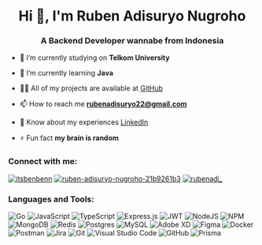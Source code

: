 <h1 align="center">Hi 👋, I'm Ruben Adisuryo Nugroho</h1>
<h3 align="center">A Backend Developer wannabe from Indonesia</h3>

-   🔭 I’m currently studying on **Telkom University**

-   🌱 I’m currently learning **Java**

-   👨‍💻 All of my projects are available at [GitHub](https://github.com/YungBenn)

-   📫 How to reach me **rubenadisuryo22@gmail.com**

-   📄 Know about my experiences [LinkedIn](https://www.linkedin.com/in/ruben-adisuryo-nugroho-21b9261b3/)

-   ⚡ Fun fact **my brain is random**

<h3 align="left">Connect with me:</h3>
<p align="left">
<a href="https://x.com/itsbenbenn" target="blank"><img src="https://img.shields.io/badge/X-000000.svg?style=for-the-badge&logo=x&logoColor=white" alt="itsbenbenn" /></a>
<a href="https://linkedin.com/in/ruben-adisuryo-nugroho-21b9261b3" target="blank"><img src="https://img.shields.io/badge/linkedin-0A66C2.svg?style=for-the-badge&logo=linkedin&logoColor=white" alt="ruben-adisuryo-nugroho-21b9261b3" /></a>
<a href="https://instagram.com/rubenadi_" target="blank"><img src="https://img.shields.io/badge/instagram-E4405F.svg?style=for-the-badge&logo=instagram&logoColor=white" alt="rubenadi_" /></a>
</p>

### Languages and Tools:

![Go](https://img.shields.io/badge/go-%2300ADD8.svg?style=flat-square&logo=go&logoColor=white) ![JavaScript](https://img.shields.io/badge/javascript-%23323330.svg?style=flat-square&logo=javascript&logoColor=%23F7DF1E) ![TypeScript](https://img.shields.io/badge/typescript-3178C6.svg?style=flat-square&logo=typescript&logoColor=white) ![Express.js](https://img.shields.io/badge/express.js-%23404d59.svg?style=flat-square&logo=express&logoColor=%2361DAFB) ![JWT](https://img.shields.io/badge/JWT-black?style=flat-square&logo=JSON%20web%20tokens) ![NodeJS](https://img.shields.io/badge/node.js-339933?style=flat-square&logo=node.js&logoColor=white) ![NPM](https://img.shields.io/badge/NPM-%23000000.svg?style=flat-square&logo=npm&logoColor=white) ![MongoDB](https://img.shields.io/badge/MongoDB-%234ea94b.svg?style=flat-square&logo=mongodb&logoColor=white) ![Redis](https://img.shields.io/badge/redis-%23DD0031.svg?style=flat-square&logo=redis&logoColor=white) ![Postgres](https://img.shields.io/badge/postgres-%23316192.svg?style=flat-square&logo=postgresql&logoColor=white) ![MySQL](https://img.shields.io/badge/mysql-%2300f.svg?style=flat-square&logo=mysql&logoColor=white) ![Adobe XD](https://img.shields.io/badge/Adobe%20XD-470137?style=flat-square&logo=Adobe%20XD&logoColor=#FF61F6) ![Figma](https://img.shields.io/badge/figma-%23F24E1E.svg?style=flat-square&logo=figma&logoColor=white) ![Docker](https://img.shields.io/badge/docker-%230db7ed.svg?style=flat-square&logo=docker&logoColor=white) ![Postman](https://img.shields.io/badge/Postman-FF6C37?style=flat-square&logo=postman&logoColor=white) ![Jira](https://img.shields.io/badge/jira-%230A0FFF.svg?style=flat-square&logo=jira&logoColor=white) ![Git](https://img.shields.io/badge/Git-F05032.svg?style=flat-square&logo=git&logoColor=white) ![Visual Studio Code](https://img.shields.io/badge/Visual%20Studio%20Code-007ACC.svg?style=flat-square&logo=git&logoColor=white) ![GitHub](https://img.shields.io/badge/GitHub-181717.svg?style=flat-square&logo=git&logoColor=white) ![Prisma](https://img.shields.io/badge/Prisma-2D3748.svg?style=flat-square&logo=prisma&logoColor=white)

